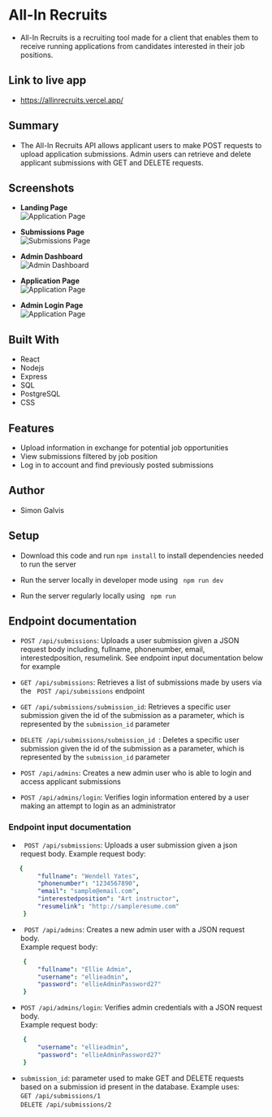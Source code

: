 # All-In Recruits
- All-In Recruits is a recruiting tool made for a client that enables them to receive running applications from candidates interested in their job positions.

## Link to live app
- https://allinrecruits.vercel.app/

## Summary
- The All-In Recruits API allows applicant users to make POST requests to upload application submissions. Admin users can retrieve and delete applicant submissions with GET and DELETE requests.

## Screenshots

- <b>Landing Page</b><br/>
![Application Page](/images/landing-page-screenshot.png)

- <b>Submissions Page</b><br/>
![Submissions Page](/images/applicant-list-screenshot.png)

- <b>Admin Dashboard</b><br/>
![Admin Dashboard](/images/admin-dashboard-screenshot.png)

- <b>Application Page</b><br/>
![Application Page](/images/application-page-screenshot.png)

- <b>Admin Login Page</b><br/>
![Application Page](/images/admin-login-screenshot.png)





## Built With
- React
- Nodejs
- Express
- SQL
- PostgreSQL
- CSS


## Features
- Upload information in exchange for potential job opportunities
- View submissions filtered by job position
- Log in to account and find previously posted submissions

## Author
- Simon Galvis


## Setup 
- Download this code and run ``` npm install ``` to install dependencies needed to run the server

- Run the server locally in developer mode using ``` npm run dev```

- Run the server regularly locally using ``` npm run```

## Endpoint documentation
- ``` POST /api/submissions ```: Uploads a user submission given a JSON request body including, fullname, phonenumber, email, interestedposition, resumelink. See endpoint input documentation below for example

-  ``` GET /api/submissions ```: Retrieves a list of submissions made by users via the ``` POST /api/submissions``` endpoint

- ``` GET /api/submissions/submission_id ```: Retrieves a specific user submission given the id of the submission as a parameter, which is represented by the ```submission_id``` parameter

- ```DELETE /api/submissions/submission_id ```: Deletes a specific user submission given the id of the submission as a parameter, which is represented by the ```submission_id``` parameter

- ``` POST /api/admins ```: Creates a new admin user who is able to login and access applicant submissions

- ``` POST /api/admins/login ```: Verifies login information entered by a user making an attempt to login as an administrator

### Endpoint input documentation
- ``` POST /api/submissions```: Uploads a user submission given a json request body. Example request body: <br/>
```yaml
   { 
        "fullname": "Wendell Yates",
        "phonenumber": "1234567890",
        "email": "sample@email.com",
        "interestedposition": "Art instructor",
        "resumelink": "http://sampleresume.com"
    }
```
- ``` POST /api/admins```: Creates a new admin user with a JSON request body. <br/> Example request body:<br/>
```yaml
    {
        "fullname": "Ellie Admin",
        "username": "ellieadmin",
        "password": "ellieAdminPassword27"
    }
```

- ``` POST /api/admins/login ```: Verifies admin credentials with a JSON request body. <br/> Example request body:<br/>
```yaml
    {
        "username": "ellieadmin",
        "password": "ellieAdminPassword27"
    }
```

- ``` submission_id ```: parameter used to make GET and DELETE requests based on a submission id present in the database. Example uses:<br/>
``` GET /api/submissions/1 ``` <br/>
``` DELETE /api/submissions/2 ```




  